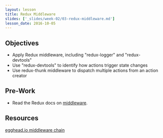 ```yaml
---
layout: lesson
title: Redux Middleware
slides: ['_slides/week-02/03-redux-middleware.md']
lesson_date: 2016-10-05
---
```


## Objectives

- Apply Redux middleware, including "redux-logger" and "redux-devtools"
- Use "redux-devtools" to identify how actions trigger state changes
- Use redux-thunk middleware to dispatch multiple actions from an action creator

## Pre-Work

- Read the Redux docs on [middleware](http://redux.js.org/docs/advanced/Middleware.html).

## Resources

[egghead.io middleware chain](https://egghead.io/lessons/javascript-redux-the-middleware-chain?course=building-react-applications-with-idiomatic-redux)
